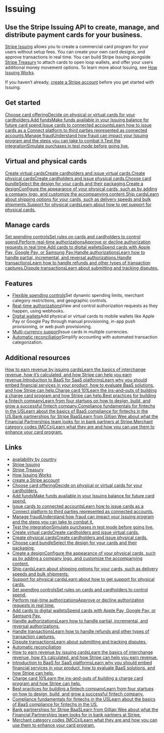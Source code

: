 # Issuing

## Use the Stripe Issuing API to create, manage, and distribute payment cards for your business.

[Stripe Issuing](https://dashboard.stripe.com/test/issuing/overview) allows you
to create a commercial card program for your users without setup fees. You can
create your own card designs, and approve transactions in real time. You can
build Stripe Issuing alongside [Stripe
Treasury](https://docs.stripe.com/treasury) to attach cards to open loop
wallets, and offer your users additional money movement options. To learn more
about Issuing, see [How Issuing
Works](https://docs.stripe.com/issuing/how-issuing-works).

If you haven’t already, [create a Stripe
account](https://dashboard.stripe.com/register/issuing) before you get started
with Issuing.

## Get started

[Choose card offeringDecide on physical or virtual cards for your
cardholders.](https://docs.stripe.com/issuing/choose-cards)[Add fundsMake funds
available in your Issuing balance for future card
spend.](https://docs.stripe.com/issuing/funding/balance)[Issue cards to
connected accountsLearn how to issue cards as a Connect platform to third
parties represented as connected
accounts.](https://docs.stripe.com/issuing/connect)[Manage fraudUnderstand how
fraud can impact your Issuing program and the steps you can take to combat
it.](https://docs.stripe.com/issuing/manage-fraud)[Test the integrationSimulate
purchases in test mode before going
live.](https://docs.stripe.com/issuing/testing)
## Virtual and physical cards

[Create virtual cardsCreate cardholders and issue virtual
cards.](https://docs.stripe.com/issuing/cards/virtual/issue-cards)[Create
physical cardsCreate cardholders and issue physical
cards.](https://docs.stripe.com/issuing/cards/physical/issue-cards)[Choose card
bundleSelect the design for your cards and their
packaging.](https://docs.stripe.com/issuing/cards/choose-bundle)[Create a
designConfigure the appearance of your physical cards, such as by adding a
company logo, and customize the accompanying
content.](https://docs.stripe.com/issuing/cards/physical/create-design)[Ship
cardsLearn about shipping options for your cards, such as delivery speeds and
bulk
shipments.](https://docs.stripe.com/issuing/cards/physical/ship-cards)[Support
for physical cardsLearn about how to get support for physical
cards.](https://docs.stripe.com/issuing/cards/get-support)
## Manage cards

[Set spending controlsSet rules on cards and cardholders to control
spend.](https://docs.stripe.com/issuing/controls/spending-controls)[Perform
real-time authorizationsApprove or decline authorization requests in real
time.](https://docs.stripe.com/issuing/controls/real-time-authorizations)[Add
cards to digital walletsSpend cards with Apple Pay, Google Pay, or Samsung
Pay.](https://docs.stripe.com/issuing/cards/digital-wallets)[Handle
authorizationsLearn how to handle partial, incremental, and reversal
authorizations.](https://docs.stripe.com/issuing/purchases/authorizations)[Handle
transactionsLearn how to handle refunds and other types of transaction
captures.](https://docs.stripe.com/issuing/purchases/transactions)[Dispute
transactionsLearn about submitting and tracking
disputes.](https://docs.stripe.com/issuing/purchases/disputes)
## Features

- [Flexible spending
controls](https://docs.stripe.com/issuing/controls/spending-controls)Set dynamic
spending limits, merchant category restrictions, and geographic controls.
- [Real-time
authorizations](https://docs.stripe.com/issuing/controls/real-time-authorizations)View
and control authorization requests as they happen, using webhooks.
- [Digital wallets](https://docs.stripe.com/issuing/cards/digital-wallets)Add
physical or virtual cards to mobile wallets like Apple Pay or Google Pay through
manual provisioning, in-app push provisioning, or web push provisioning.
- [Multi-currency support](https://docs.stripe.com/issuing/global)Issue cards in
multiple currencies.
- [Automatic reconciliation](https://docs.stripe.com/issuing/categories)Simplify
accounting with automated transaction categorization.

## Additional resources

[How to earn revenue by issuing cardsLearn the basics of interchange revenue,
how it’s calculated, and how Stripe can help you earn
revenue.](https://stripe.com/guides/earn-revenue-by-issuing-cards)[Introduction
to BaaS for SaaS platformsLearn why you should embed financial services in your
product, how to evaluate BaaS solutions, and how Stripe can
help.](https://stripe.com/guides/introduction-to-banking-as-a-service)[Charge
card 101Learn the ins-and-outs of building a charge card program and how Stripe
can help.](https://stripe.com/guides/charge-cards-101)[Best practices for
building a fintech companyLearn from four startups on how to design, build, and
grow a successful fintech
company.](https://stripe.com/guides/building-a-fintech-company)[Compliance
fundamentals for fintechs in the USLearn about the basics of BaaS compliance for
fintechs in the
US.](https://stripe.com/guides/overview-of-compliance-fundamentals-for-fintechs-in-us)[Bank
partnerships for Stripe BaaSLearn from Gillian Wee about what the Financial
Partnerships team looks for in bank partners at
Stripe.](https://stripe.com/guides/gillian-wee-on-bank-partnership-for-stripe-baas)[Merchant
category codes (MCCs)Learn what they are and how you can use them to enhance
your card program.](https://stripe.com/guides/merchant-category-codes)

## Links

- [availability by country](https://docs.stripe.com/issuing/global)
- [Stripe Issuing](https://dashboard.stripe.com/test/issuing/overview)
- [Stripe Treasury](https://docs.stripe.com/treasury)
- [How Issuing Works](https://docs.stripe.com/issuing/how-issuing-works)
- [create a Stripe account](https://dashboard.stripe.com/register/issuing)
- [Choose card offeringDecide on physical or virtual cards for your
cardholders.](https://docs.stripe.com/issuing/choose-cards)
- [Add fundsMake funds available in your Issuing balance for future card
spend.](https://docs.stripe.com/issuing/funding/balance)
- [Issue cards to connected accountsLearn how to issue cards as a Connect
platform to third parties represented as connected
accounts.](https://docs.stripe.com/issuing/connect)
- [Manage fraudUnderstand how fraud can impact your Issuing program and the
steps you can take to combat it.](https://docs.stripe.com/issuing/manage-fraud)
- [Test the integrationSimulate purchases in test mode before going
live.](https://docs.stripe.com/issuing/testing)
- [Create virtual cardsCreate cardholders and issue virtual
cards.](https://docs.stripe.com/issuing/cards/virtual/issue-cards)
- [Create physical cardsCreate cardholders and issue physical
cards.](https://docs.stripe.com/issuing/cards/physical/issue-cards)
- [Choose card bundleSelect the design for your cards and their
packaging.](https://docs.stripe.com/issuing/cards/choose-bundle)
- [Create a designConfigure the appearance of your physical cards, such as by
adding a company logo, and customize the accompanying
content.](https://docs.stripe.com/issuing/cards/physical/create-design)
- [Ship cardsLearn about shipping options for your cards, such as delivery
speeds and bulk
shipments.](https://docs.stripe.com/issuing/cards/physical/ship-cards)
- [Support for physical cardsLearn about how to get support for physical
cards.](https://docs.stripe.com/issuing/cards/get-support)
- [Set spending controlsSet rules on cards and cardholders to control
spend.](https://docs.stripe.com/issuing/controls/spending-controls)
- [Perform real-time authorizationsApprove or decline authorization requests in
real time.](https://docs.stripe.com/issuing/controls/real-time-authorizations)
- [Add cards to digital walletsSpend cards with Apple Pay, Google Pay, or
Samsung Pay.](https://docs.stripe.com/issuing/cards/digital-wallets)
- [Handle authorizationsLearn how to handle partial, incremental, and reversal
authorizations.](https://docs.stripe.com/issuing/purchases/authorizations)
- [Handle transactionsLearn how to handle refunds and other types of transaction
captures.](https://docs.stripe.com/issuing/purchases/transactions)
- [Dispute transactionsLearn about submitting and tracking
disputes.](https://docs.stripe.com/issuing/purchases/disputes)
- [Automatic reconciliation](https://docs.stripe.com/issuing/categories)
- [How to earn revenue by issuing cardsLearn the basics of interchange revenue,
how it’s calculated, and how Stripe can help you earn
revenue.](https://stripe.com/guides/earn-revenue-by-issuing-cards)
- [Introduction to BaaS for SaaS platformsLearn why you should embed financial
services in your product, how to evaluate BaaS solutions, and how Stripe can
help.](https://stripe.com/guides/introduction-to-banking-as-a-service)
- [Charge card 101Learn the ins-and-outs of building a charge card program and
how Stripe can help.](https://stripe.com/guides/charge-cards-101)
- [Best practices for building a fintech companyLearn from four startups on how
to design, build, and grow a successful fintech
company.](https://stripe.com/guides/building-a-fintech-company)
- [Compliance fundamentals for fintechs in the USLearn about the basics of BaaS
compliance for fintechs in the
US.](https://stripe.com/guides/overview-of-compliance-fundamentals-for-fintechs-in-us)
- [Bank partnerships for Stripe BaaSLearn from Gillian Wee about what the
Financial Partnerships team looks for in bank partners at
Stripe.](https://stripe.com/guides/gillian-wee-on-bank-partnership-for-stripe-baas)
- [Merchant category codes (MCCs)Learn what they are and how you can use them to
enhance your card program.](https://stripe.com/guides/merchant-category-codes)
